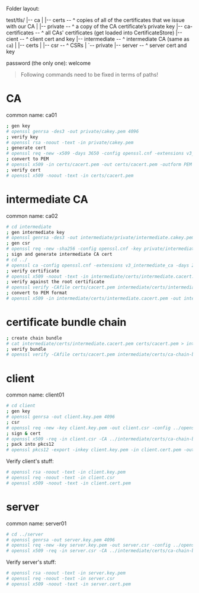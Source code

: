 Folder layout:

test/tls/
|-- ca
|   |-- certs        -- ^ copies of all of the certificates that we issue with our CA
|   |-- private      -- ^ a copy of the CA certificate’s private key
|-- ca-certificates  -- ^ all CAs' certificates (get loaded into CertificateStore)
|-- cient            -- ^ client cert and key
|-- intermediate     -- ^ intermediate CA (same as `ca`)
|   |-- certs
|   |-- csr          -- ^ CSRs
|   `-- private
|-- server           -- ^ server cert and key

password (the only one): welcome

> Following commands need to be fixed in terms of paths!
# CA

common name: ca01

``` bash
; gen key
# openssl genrsa -des3 -out private/cakey.pem 4096
; verify key
# openssl rsa -noout -text -in private/cakey.pem
; generate cert
# openssl req -new -x509 -days 3650 -config openssl.cnf -extensions v3_ca -key private/cakey.pem -out certs/cacert.pem
; convert to PEM
# openssl x509 -in certs/cacert.pem -out certs/cacert.pem -outform PEM
; verify cert
# openssl x509 -noout -text -in certs/cacert.pem
```

# intermediate CA

common name: ca02

```bash
# cd intermediate
; gen intermediate key
# openssl genrsa -des3 -out intermediate/private/intermediate.cakey.pem 4096
; gen csr
# openssl req -new -sha256 -config openssl.cnf -key private/intermediate.cakey.pem -out csr/intermediate.csr.pem
; sign and generate intermediate CA cert
# cd ../
# openssl ca -config openssl.cnf -extensions v3_intermediate_ca -days 2650 -notext -batch -in intermediate/csr/intermediate.csr.pem -out intermediate/certs/intermediate.cacert.pem
; verify certificate
# openssl x509 -noout -text -in intermediate/certs/intermediate.cacert.pem
; verify against the root certificate
# openssl verify -CAfile certs/cacert.pem intermediate/certs/intermediate.cacert.pem
; convert to PEM format
# openssl x509 -in intermediate/certs/intermediate.cacert.pem -out intermediate/certs/intermediate.cacert.pem -outform PEM
```

# certificate bundle chain

```bash
; create chain bundle
# cat intermediate/certs/intermediate.cacert.pem certs/cacert.pem > intermediate/certs/ca-chain-bundle.cert.pem
; verify bundle
# openssl verify -CAfile certs/cacert.pem intermediate/certs/ca-chain-bundle.cert.pem
```

# client

common name: client01

```bash
# cd client
; gen key
# openssl genrsa -out client.key.pem 4096
; csr
# openssl req -new -key client.key.pem -out client.csr -config ../openssl.cnf
; sign & cert
# openssl x509 -req -in client.csr -CA ../intermediate/certs/ca-chain-bundle.cert.pem -CAkey ../intermediate/private/intermediate.cakey.pem -out client.cert.pem -CAcreateserial -days 365 -sha256 -extfile client_cert_ext.cnf
; pack into pkcs12
# openssl pkcs12 -export -inkey client.key.pem -in client.cert.pem -out cert_key.p12
```

Verify client's stuff:

```bash
# openssl rsa -noout -text -in client.key.pem
# openssl req -noout -text -in client.csr
# openssl x509 -noout -text -in client.cert.pem
```

# server

common name: server01

```bash
# cd ../server
# openssl genrsa -out server.key.pem 4096
# openssl req -new -key server.key.pem -out server.csr -config ../openssl.cnf
# openssl x509 -req -in server.csr -CA ../intermediate/certs/ca-chain-bundle.cert.pem -CAkey ../intermediate/private/intermediate.cakey.pem -out server.cert.pem -CAcreateserial -days 365 -sha256 -extfile server_cert_ext.cnf
```

Verify server's stuff:

```bash
# openssl rsa -noout -text -in server.key.pem
# openssl req -noout -text -in server.csr
# openssl x509 -noout -text -in server.cert.pem
```

